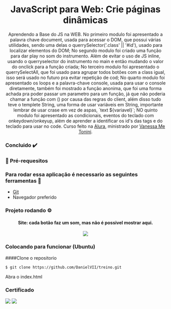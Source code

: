 <h1 align="center">JavaScript para Web: Crie páginas dinâmicas</h1>
<p align="center">
    Aprendendo a Base do JS na WEB. No primeiro modulo foi apresentado a palavra chave document, usada para acessar o DOM, que possui várias utilidades, sendo uma delas o querrySelector('.class' || '#id'), usado para localizar elementos do DOM; No segundo modulo foi criado uma função para dar play no som do instrumento. Além de evitar o uso de JS inline, usando o querryselector do instrumento no main e então mudando o valor do onclick para a função criada; No terceiro modulo foi apresentado o querrySelectAll, que foi usado para agrupar todos botões com a class igual, isso será usado no futuro pra evitar repetição de cod; No quarto modulo foi apresentado os loops e a palavra-chave console, usada para usar o console diretamente, também foi mostrado a função anonima, que foi uma forma achada pra poder passar um parametro para um função, já que não poderia chamar a função com () por causa das regras do client, além disso tudo teve o templete String, uma forma de usar variáveis em String, importante lembrar de usar crase em vez de aspas, `text ${variavel}`; NO quinto modulo foi apresentado as condicionais, eventos do teclado com onkeydown/onkeyup, além de aprender a identificar os id's das tags e do teclado para usar no code.
    Curso feito na <a href="https://cursos.alura.com.br/">Alura</a>, ministrado por
    <a href="https://www.linkedin.com/in/vanessametonini/">Vanessa Me Tonini</a>.
</p>

### Concluido :heavy_check_mark:

### :bookmark_tabs: Pré-requesitos

### Para rodar essa aplicação é necessario as seguintes ferramentas :bookmark_tabs:

<ul>
    <li><a href="https://git-scm.com">Git</a></li>
    <li>Navegador preferido</li>
</ul>

### Projeto rodando ⚙️

<div align="center">
    <h4 align="center">Site: cada botão faz um som, mas não é possivel mostrar aqui.</h4>
    <img src="https://user-images.githubusercontent.com/62727519/210289182-9e2f88af-c28c-4d71-ab4a-cd70883403e9.png"/>
</div>

### Colocando para funcionar (Ubuntu)

####Clone o repositorio

```bash
$ git clone https://github.com/DanielVII/treino.git
```

<p>Abra o index.html</p>

### Certificado

<img src="https://user-images.githubusercontent.com/62727519/210289628-748df323-e595-4724-bffe-b9ac33097fc5.png"/>
<img src="https://user-images.githubusercontent.com/62727519/210289692-4ffd9601-2372-468a-9fcb-56cc5c148434.png"/>
